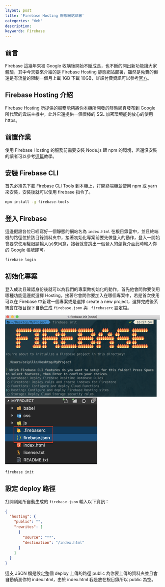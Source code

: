 ```yaml
---
layout: post
title: 'Firebase Hosting 靜態網站部署'
categories: 'Web'
description: 
keywords: Firebase
---
```


## 前言
Firebase 這幾年來被  Google 收購後開始不斷成長，也不斷的開出新功能讓大家體驗，其中今天要來介紹的是 Firebase Hosting 靜態網站部署，雖然是免費的但還是有流量的限制一個月上載 1GB 下載 10GB，詳細付費資訊可以參考[官方](https://firebase.google.com/pricing/)。

## Firebase Hosting 介紹
Firebase Hosting 所提供的服務能夠將你本機所開發的靜態網頁發布到 Google 所代管的雲端主機中，此外它還提供一個很棒的 SSL 加密環境能夠放心的使用 https。

## 前置作業
使用 Firebase Hosting 的服務前需要安裝 Node.js 跟 npm 的環境，若還沒安裝的讀者可以參考[這篇](https://andy6804tw.github.io/2017/12/14/npm-tutorial/)教學。

## 安裝 Firebase CLI
首先必須先下載 Firebase CLI Tools 到本機上，打開終端機並使用 npm 或 yarn 來安裝，安裝後就可以使用 firebase 指令了。

```bash
npm install -g firebase-tools
```

## 登入 Firebase
這邊假設各位已經寫好一個靜態的網站名為 `index.html` 在根目錄當中，並且終端機的路徑位於該目錄資料夾中，接著初始化專案前要先做登入的動作，登入一開始會要求使用權限請輸入(y)來同意，接著就會跳出一個登入的瀏覽介面此時輸入你的 Google 帳號即可。

```bash
firebase login
```

## 初始化專案
登入成功且確認身份後就可以為我們的專案做初始化的動作，首先他會問你要使用哪種功能這邊就選擇 Hosting，接著它會問你要加入在哪個專案中，若是首次使用可以在 Firebase 中新建一個專案或是選擇 create a new project，選擇完成後系統會在根目錄下自動生成 `firebase.json` 與 `.firebaserc` 設定檔。

<img src="/images/posts/web/2018/img1060129-1.png" width="600">
<img src="/images/posts/web/2018/img1060129-2.png" width="300">

```bash
firebase init
```

## 設定 deploy 路徑
打開剛剛所自動生成的 `firebase.json` 輸入以下資訊：

```json
{
  "hosting": {
    "public": "",
    "rewrites": [
      {
        "source": "**",
        "destination": "/index.html"
      }
    ]
  }
}
```

這支 JSON 檔是設定整個 deploy 上傳的路徑 public 為你要上傳的資料夾並且會自動偵測你的 index.html，由於 index.html 我是放在根目錄所以 public 為空。
